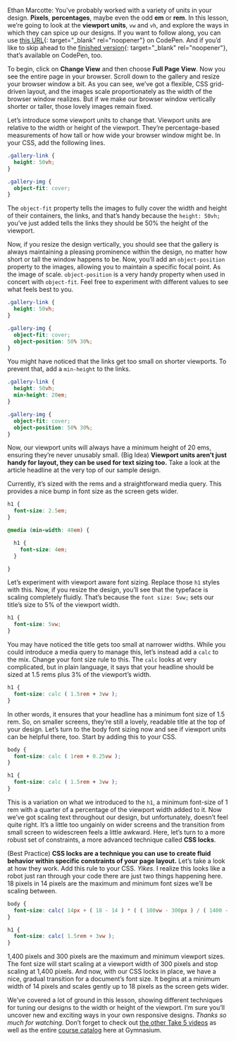 
Ethan Marcotte: You’ve probably worked with a variety of units in your design. **Pixels**, **percentages**, maybe even the odd **em** or **rem**. In this lesson, we’re going to look at the **viewport units**, `vw` and `vh`, and explore the ways in which they can spice up our designs. If you want to follow along, you can use [this URL][1]{: target="_blank" rel="noopener"} on CodePen. And if you’d like to skip ahead to the [finished version][2]{: target="_blank" rel="noopener"}, that’s available on CodePen, too.

To begin, click on **Change View** and then choose **Full Page View**. Now you see the entire page in your browser. Scroll down to the gallery and resize your browser window a bit. As you can see, we’ve got a flexible, CSS grid-driven layout, and the images scale proportionately as the width of the browser window realizes. But if we make our browser window vertically shorter or taller, those lovely images remain fixed.

Let’s introduce some viewport units to change that. Viewport units are relative to the width or height of the viewport. They’re percentage-based measurements of how tall or how wide your browser window might be. In your CSS, add the following lines.

```css
.gallery-link {
  height: 50vh;
}

.gallery-img {
  object-fit: cover;
}
```

The `object-fit` property tells the images to fully cover the width and height of their containers, the links, and that’s handy because the `height: 50vh;` you’ve just added tells the links they should be 50% the height of the viewport.

Now, if you resize the design vertically, you should see that the gallery is always maintaining a pleasing prominence within the design, no matter how short or tall the window happens to be. Now, you’ll add an `object-position` property to the images, allowing you to maintain a specific focal point. As the image of scale. `object-position` is a very handy property when used in concert with `object-fit`. Feel free to experiment with different values to see what feels best to you.

```css
.gallery-link {
  height: 50vh;
}

.gallery-img {
  object-fit: cover;
  object-position: 50% 30%;
}
```

You might have noticed that the links get too small on shorter viewports. To prevent that, add a `min-height` to the links.

```css
.gallery-link {
  height: 50vh;
  min-height: 20em;
}

.gallery-img {
  object-fit: cover;
  object-position: 50% 30%;
}
```

Now, our viewport units will always have a minimum height of 20 ems, ensuring they’re never unusably small. (Big Idea) **Viewport units aren’t just handy for layout, they can be used for text sizing too.** Take a look at the article headline at the very top of our sample design.

Currently, it’s sized with the rems and a straightforward media query. This provides a nice bump in font size as the screen gets wider.


```css
h1 {
  font-size: 2.5em;
}

@media (min-width: 40em) {

  h1 {
    font-size: 4em;
  }

}
```

Let’s experiment with viewport aware font sizing. Replace those `h1` styles with this. Now, if you resize the design, you’ll see that the typeface is scaling completely fluidly. That’s because the `font size: 5vw;` sets our title’s size to 5% of the viewport width.


```css
h1 {
  font-size: 5vw;
}
```

You may have noticed the title gets too small at narrower widths. While you could introduce a media query to manage this, let’s instead add a `calc` to the mix. Change your font size rule to this. The `calc` looks at very complicated, but in plain language, it says that your headline should be sized at 1.5 rems plus 3% of the viewport’s width.

```css
h1 {
  font-size: calc ( 1.5rem + 3vw );
}
```

In other words, it ensures that your headline has a minimum font size of 1.5 rem. So, on smaller screens, they’re still a lovely, readable title at the top of your design. Let’s turn to the body font sizing now and see if viewport units can be helpful there, too. Start by adding this to your CSS.

```css
body {
  font-size: calc ( 1rem + 0.25vw );
}

h1 {
  font-size: calc ( 1.5rem + 3vw );
}
```
This is a variation on what we introduced to the `h1`, a minimum font-size of 1 rem with a quarter of a percentage of the viewport width added to it. Now we’ve got scaling text throughout our design, but unfortunately, doesn’t feel quite right. It’s a little too ungainly on wider screens and the transition from small screen to widescreen feels a little awkward. Here, let’s turn to a more robust set of constraints, a more advanced technique called **CSS locks**.

(Best Practice) **CSS locks are a technique you can use to create fluid behavior within specific constraints of your page layout.** Let’s take a look at how they work. Add this rule to your CSS. *Yikes*. I realize this looks like a robot just ran through your code there are just two things happening here. 18 pixels in 14 pixels are the maximum and minimum font sizes we’ll be scaling between.

```css
body {
  font-size: calc( 14px + ( 18 - 14 ) * ( ( 100vw - 300px ) / ( 1400 - 300 ) ) );
}

h1 {
  font-size: calc( 1.5rem + 3vw );
}
```

1,400 pixels and 300 pixels are the maximum and minimum viewport sizes. The font size will start scaling at a viewport width of 300 pixels and stop scaling at 1,400 pixels. And now, with our CSS locks in place, we have a nice, gradual transition for a document’s font size. It begins at a minimum width of 14 pixels and scales gently up to 18 pixels as the screen gets wider.

We’ve covered a lot of ground in this lesson, showing different techniques for tuning our designs to the width or height of the viewport. I’m sure you’ll uncover new and exciting ways in your own responsive designs. *Thanks so much for watching.* Don’t forget to check out [the other Take 5 videos][3] as well as the entire [course catalog][4] here at Gymnasium.

[1]: https://cdpn.io/ExVwEop
[2]: https://cdpn.io/WNQZzJR
[3]: https://thegymnasium.com/courses/take5
[4]: https://thegymnasium.com/courses

